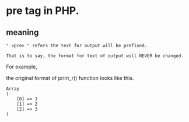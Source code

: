# pre tag in PHP.
## meaning

    " <pre> " refers the text for output will be prefixed.
    
    That is to say, the format for text of output will NEVER be changed.
    
For example,

the original format of print_r() function looks like this.
    
    Array
    (
        [0] => 1
        [1] => 2
        [2] => 3
    )
    
    
    

